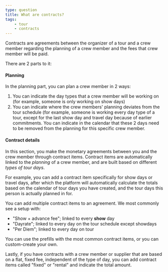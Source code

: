 ```yaml
---
type: question
title: What are contracts?
tags:
    - tour
    - contracts
---
```

Contracts are agreements between the organizer of a tour and a crew member regarding the planning of a crew member and the fees that crew member will be paid.

There are 2 parts to it:
#### Planning
In the planning part, you can plan a crew member in 2 ways:
1. You can indicate the day types that a crew member will be working on (for example, someone is only working on show days)
2. You can indicate where the crew members' planning deviates from the tour schedule (for example, someone is working every day type of a tour, except for the last show day and travel day because of earlier commitments. You can indicate in the calendar that these 2 days need to be removed from the planning for this specific crew member.

#### Contract details
In this section, you make the monetary agreements between you and the crew member through contract items.
Contract items are automatically linked to the *planning* of a crew member, and are built based on different *types of tour days*. 

For example, you can add a contract item specifically for show days or travel days, after which the platform will automatically calculate the totals based on the calendar of tour days you have created, and the tour days this person is actually planned in for.

You can add multiple contract items to an agreement. We most commonly see a setup with:
- "Show + advance fee"; linked to every **show** day
- "Dayrate"; linked to every day on the tour schedule except showdays
- "Per Diem"; linked to every day on tour

You can use the prefills with the most common contract items, or you can custom-create your own.

Lastly, if you have contracts with a crew member or supplier that are based on a flat, fixed fee, independent of the type of day, you can add contract items called "fixed" or "rental" and indicate the total amount.

